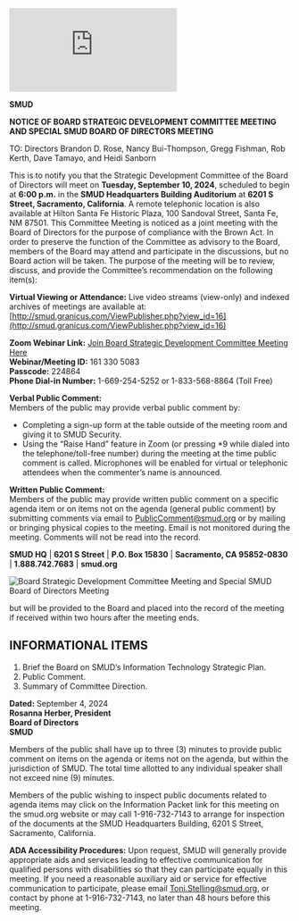 <!-- Page 1 -->
![SMUD Notice](https://smud.granicus.com/ViewPublisher.php?view_id=16)

**SMUD**

**NOTICE OF BOARD STRATEGIC DEVELOPMENT COMMITTEE MEETING AND SPECIAL SMUD BOARD OF DIRECTORS MEETING**

TO: Directors Brandon D. Rose, Nancy Bui-Thompson, Gregg Fishman, Rob Kerth, Dave Tamayo, and Heidi Sanborn

This is to notify you that the Strategic Development Committee of the Board of Directors will meet on **Tuesday, September 10, 2024**, scheduled to begin at **6:00 p.m.** in the **SMUD Headquarters Building Auditorium** at **6201 S Street, Sacramento, California**. A remote telephonic location is also available at Hilton Santa Fe Historic Plaza, 100 Sandoval Street, Santa Fe, NM 87501. This Committee Meeting is noticed as a joint meeting with the Board of Directors for the purpose of compliance with the Brown Act. In order to preserve the function of the Committee as advisory to the Board, members of the Board may attend and participate in the discussions, but no Board action will be taken. The purpose of the meeting will be to review, discuss, and provide the Committee’s recommendation on the following item(s):

**Virtual Viewing or Attendance:**
Live video streams (view-only) and indexed archives of meetings are available at: [http://smud.granicus.com/ViewPublisher.php?view_id=16](http://smud.granicus.com/ViewPublisher.php?view_id=16)

**Zoom Webinar Link:** [Join Board Strategic Development Committee Meeting Here](https://smud.granicus.com/ViewPublisher.php?view_id=16)  
**Webinar/Meeting ID:** 161 330 5083  
**Passcode:** 224864  
**Phone Dial-in Number:** 1-669-254-5252 or 1-833-568-8864 (Toll Free)

**Verbal Public Comment:**  
Members of the public may provide verbal public comment by:  
- Completing a sign-up form at the table outside of the meeting room and giving it to SMUD Security.  
- Using the “Raise Hand” feature in Zoom (or pressing *9 while dialed into the telephone/toll-free number) during the meeting at the time public comment is called. Microphones will be enabled for virtual or telephonic attendees when the commenter’s name is announced.

**Written Public Comment:**  
Members of the public may provide written public comment on a specific agenda item or on items not on the agenda (general public comment) by submitting comments via email to [PublicComment@smud.org](mailto:PublicComment@smud.org) or by mailing or bringing physical copies to the meeting. Email is not monitored during the meeting. Comments will not be read into the record.

**SMUD HQ** | **6201 S Street** | **P.O. Box 15830** | **Sacramento, CA 95852-0830** | **1.888.742.7683** | **smud.org**
<!-- Page 2 -->
![Board Strategic Development Committee Meeting and Special SMUD Board of Directors Meeting](https://via.placeholder.com/993x768.png?text=Board+Strategic+Development+Committee+Meeting+and+Special+SMUD+Board+of+Directors+Meeting)

but will be provided to the Board and placed into the record of the meeting if received within two hours after the meeting ends.

## INFORMATIONAL ITEMS

1. Brief the Board on SMUD’s Information Technology Strategic Plan.
2. Public Comment.
3. Summary of Committee Direction.

**Dated:** September 4, 2024  
**Rosanna Herber, President**  
**Board of Directors**  
**SMUD**

Members of the public shall have up to three (3) minutes to provide public comment on items on the agenda or items not on the agenda, but within the jurisdiction of SMUD. The total time allotted to any individual speaker shall not exceed nine (9) minutes.

Members of the public wishing to inspect public documents related to agenda items may click on the Information Packet link for this meeting on the smud.org website or may call 1-916-732-7143 to arrange for inspection of the documents at the SMUD Headquarters Building, 6201 S Street, Sacramento, California.

**ADA Accessibility Procedures:** Upon request, SMUD will generally provide appropriate aids and services leading to effective communication for qualified persons with disabilities so that they can participate equally in this meeting. If you need a reasonable auxiliary aid or service for effective communication to participate, please email Toni.Stelling@smud.org, or contact by phone at 1-916-732-7143, no later than 48 hours before this meeting.
